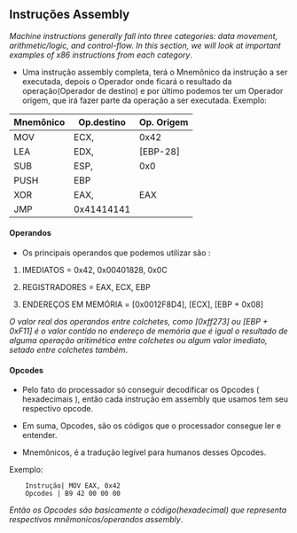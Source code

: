 ## Instruções Assembly

_Machine instructions generally fall into three categories: data movement, arithmetic/logic, and control-flow. In this section, we will look at important examples of x86 instructions from each category_.

- Uma instrução assembly completa, terá o Mnemônico da instrução a ser executada, depois o Operador onde ficará o resultado da operação(Operador de destino) e por último podemos ter um Operador origem, que irá fazer parte da operação a ser executada. Exemplo:


Mnemônico   | Op.destino  | Op. Origem 
----------- | ----------- |------------
MOV	        | ECX,        | 0x42	
LEA	        | EDX,		  | [EBP-28]
SUB	        | ESP,		  | 0x0
PUSH        | EBP 		  | 
XOR	        | EAX,		  | EAX
JMP	        | 0x41414141  |


#### Operandos

- Os principais operandos que podemos utilizar são :

1. IMEDIATOS = 0x42, 0x00401828, 0x0C

2. REGISTRADORES = EAX, ECX, EBP

3. ENDEREÇOS EM MEMÓRIA = [0x0012F8D4], [ECX], [EBP + 0x08]
	
_O valor real dos operandos entre colchetes, como [0xff273] ou [EBP + 0xF11] é o valor contido no endereço de memória que é igual o resultado de alguma operação aritimética entre colchetes ou algum valor imediato, setado entre colchetes também_.

#### Opcodes 

- Pelo fato do processador só conseguir decodificar os Opcodes ( hexadecimais ), então cada instrução em assembly que usamos tem seu respectivo opcode.

- Em suma, Opcodes, são os códigos que o processador consegue ler e entender.
- Mnemônicos, é a tradução legível para humanos desses Opcodes.

Exemplo:

		Instrução| MOV EAX, 0x42
		Opcodes | B9 42 00 00 00

_Então os Opcodes são basicamente o código(hexadecimal) que representa respectivos mnêmonicos/operandos assembly_.


